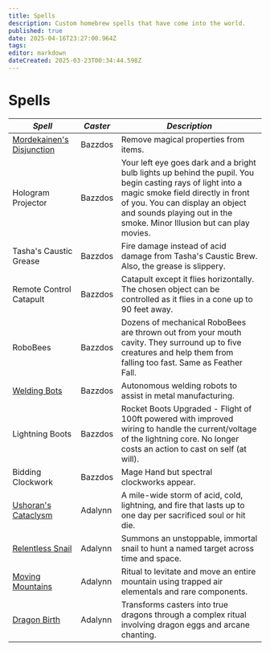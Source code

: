 ```yaml
---
title: Spells
description: Custom homebrew spells that have come into the world.
published: true
date: 2025-04-16T23:27:00.964Z
tags: 
editor: markdown
dateCreated: 2025-03-23T00:34:44.598Z
---
```


# Spells

| **_Spell_**                        | **_Caster_** | **_Description_**                                                                                                                                                      |
|------------------------------------|--------------|-----------------------------------------------------------------------------------------------------------------------------------------------------------------------|
| [Mordekainen's Disjunction](/Spells/Mordekainen's-Disjunction) | Bazzdos      | Remove magical properties from items.                                                                                                                                  |
| Hologram Projector                 | Bazzdos      | Your left eye goes dark and a bright bulb lights up behind the pupil. You begin casting rays of light into a magic smoke field directly in front of you. You can display an object and sounds playing out in the smoke. Minor Illusion but can play movies. |
| Tasha's Caustic Grease             | Bazzdos      | Fire damage instead of acid damage from Tasha's Caustic Brew. Also, the grease is slippery.                                                                            |
| Remote Control Catapult            | Bazzdos      | Catapult except it flies horizontally. The chosen object can be controlled as it flies in a cone up to 90 feet away.                                                    |
| RoboBees                           | Bazzdos      | Dozens of mechanical RoboBees are thrown out from your mouth cavity. They surround up to five creatures and help them from falling too fast. Same as Feather Fall.     |
| [Welding Bots](/Spells/Welding-Bots) | Bazzdos      | Autonomous welding robots to assist in metal manufacturing.                                                                                                           |
| Lightning Boots                    | Bazzdos      | Rocket Boots Upgraded - Flight of 100ft powered with improved wiring to handle the current/voltage of the lightning core. No longer costs an action to cast on self (at will). |
| Bidding Clockwork                  | Bazzdos      | Mage Hand but spectral clockworks appear.                                                                                                                              |
| [Ushoran's Cataclysm](/Spells/Ushoran's-Cataclysm) | Adalynn      | A mile-wide storm of acid, cold, lightning, and fire that lasts up to one day per sacrificed soul or hit die.                                                         |
| [Relentless Snail](/Spells/Relentless-Snail) | Adalynn      | Summons an unstoppable, immortal snail to hunt a named target across time and space.                                                                                   |
| [Moving Mountains](/Spells/Moving-Mountains) | Adalynn      | Ritual to levitate and move an entire mountain using trapped air elementals and rare components.                                                                       |
| [Dragon Birth](/Spells/Dragon-Birth) | Adalynn      | Transforms casters into true dragons through a complex ritual involving dragon eggs and arcane chanting.                                                              |

